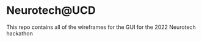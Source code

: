 # Neurotech@UCD
This repo contains all of the wireframes for the GUI for the 2022 Neurotech hackathon
